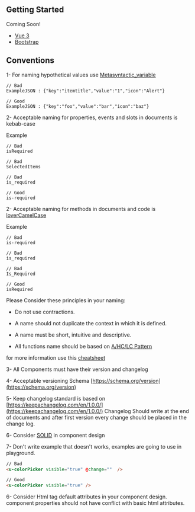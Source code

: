 ## Getting Started

Coming Soon!

- [Vue 3](https://v3.vuejs.org/)
- [Bootstrap](https://getbootstrap.com/docs/5.0/getting-started/introduction/)

## Conventions

1- For naming hypothetical values use [Metasyntactic_variable](https://en.wikipedia.org/wiki/Metasyntactic_variable)

```
// Bad
ExampleJSON : {"key":"itemtitle","value":"1","icon":"Alert"}

// Good
ExampleJSON : {"key":"foo","value":"bar","icon":"baz"}

```


2- Acceptable naming for properties, events and slots in documents is kebab-case

Example

```
// Bad
isRequired

// Bad
SelectedItems

// Bad
is_required

// Good
is-required
```

2- Acceptable naming for methods in documents and code is [loverCamelCase](https://en.wikipedia.org/wiki/Camel_case)

Example

```
// Bad
is-required

// Bad
is_required

// Bad
Is_Required

// Good
isRequired
```

Please Consider these principles in your naming:

- Do not use contractions.

- A name should not duplicate the context in which it is defined.

- A name must be short, intuitive and descriptive.

- All functions name should be based on [A/HC/LC Pattern](https://github.com/kettanaito/naming-cheatsheet#naming-functions)    

for more information use this
[cheatsheet](https://github.com/kettanaito/naming-cheatsheet#english-language)

3- All Components must have their version and changelog

4- Acceptable versioning Schema [https://schema.org/version](https://schema.org/version)

5- Keep changelog standard is based on [https://keepachangelog.com/en/1.0.0/](https://keepachangelog.com/en/1.0.0/)
   Changelog Should write at the end of documents and after first version every
   change should be placed in the change log.

6- Consider [SOLID](https://en.wikipedia.org/wiki/SOLID) in component design

7- Don't write example that doesn't works, examples are going to use in playground.

```html
// Bad
<u-colorPicker visible="true" @change=""  />

// Good
<u-colorPicker visible="true" />
```

6- Consider Html tag default attributes in your component design. component
properties should not have conflict with basic html attributes.


